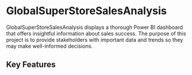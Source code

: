 # GlobalSuperStoreSalesAnalysis
GlobalSuperStoreSalesAnalysis displays a thorough Power BI dashboard that offers insightful information about sales success. The purpose of this project is to provide stakeholders with important data and trends so they may make well-informed decisions.

## Key Features

